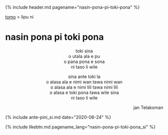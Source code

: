 {% include header.md pagename="nasin-pona-pi-toki-pona" %}

<a name="lawalipu"></a>
[tomo](https://joelthomastr.github.io/tokipona/READMEsi)&nbsp;> lipu ni

# nasin pona pi toki pona

<p align="center">toki sina<br>
o utala ala e pu<br>
o pana pona e sona<br>
ni taso li wile</p>

<p align="center">sina ante toki la<br>
o alasa ala e nimi wan tawa nimi wan<br>
o alasa ala e nimi lili tawa nimi lili<br>
o alasa e toki pona tawa wile sina<br>
ni taso li wile</p>

<p align="right">jan Telakoman</p>

{% include ante-pini_si.md date="2020-06-24" %}

{% include likebtn.md pagename_lang="nasin-pona-pi-toki-pona_si" %}
